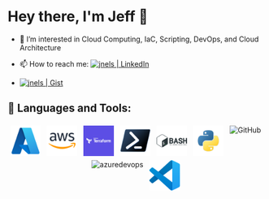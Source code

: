 # Hey there, I'm Jeff 👋 
- 👀 I’m interested in Cloud Computing, IaC, Scripting, DevOps, and Cloud Architecture
- 📫 How to reach me: 
     <a href="https://www.linkedin.com/in/jnels/"><img align="" src="https://upload.wikimedia.org/wikipedia/commons/c/ca/LinkedIn_logo_initials.png" alt="jnels | LinkedIn" width="21px"/></a>
     
- <a href="https://gist.github.com/jeffnelson1"><img align="" src="http://www.dannyquah.com/writings/en/files/2020/05/GitHub-Gist-1024x279.png" alt="jnels | Gist" width="65px"/></a>
     
## 🧰 Languages and Tools:
<p align="center">
<img src="https://raw.githubusercontent.com/github/explore/80688e429a7d4ef2fca1e82350fe8e3517d3494d/topics/azure/azure.png" alt="azure" height="60" style="vertical-align:top; margin:4px">
<img src="https://raw.githubusercontent.com/github/explore/80688e429a7d4ef2fca1e82350fe8e3517d3494d/topics/aws/aws.png" alt="AWS" height="60" style="vertical-align:top; margin:4px">
  <img src="https://raw.githubusercontent.com/github/explore/80688e429a7d4ef2fca1e82350fe8e3517d3494d/topics/terraform/terraform.png" alt="Terraform" height="60" style="vertical-align:top; margin:4px">
  <img src="https://raw.githubusercontent.com/github/explore/80688e429a7d4ef2fca1e82350fe8e3517d3494d/topics/powershell/powershell.png" alt="powershell" height="60" style="vertical-align:top; margin:4px">
 <img src="https://raw.githubusercontent.com/github/explore/80688e429a7d4ef2fca1e82350fe8e3517d3494d/topics/bash/bash.png" alt="bash" height="60" style="vertical-align:top; margin:4px">
<img src="https://raw.githubusercontent.com/github/explore/80688e429a7d4ef2fca1e82350fe8e3517d3494d/topics/python/python.png" alt="Python" height="60" style="vertical-align:top; margin:4px">
<img src="https://github.githubassets.com/images/modules/logos_page/GitHub-Mark.png" alt="GitHub" height="60" style="vertical-align:top; margin:4px">
<img src="https://p2zk82o7hr3yb6ge7gzxx4ki-wpengine.netdna-ssl.com/wp-content/uploads/Azure-DevOps-3.png" alt="azuredevops" height="60" style="vertical-align:top; margin:4px">
<img src="https://raw.githubusercontent.com/github/explore/80688e429a7d4ef2fca1e82350fe8e3517d3494d/topics/visual-studio-code/visual-studio-code.png" alt="VS Code" height="60" style="vertical-align:top; margin:4px">
</p>


<!---
jeffnelson1/jeffnelson1 is a ✨ special ✨ repository because its `README.md` (this file) appears on your GitHub profile.
You can click the Preview link to take a look at your changes.
--->
